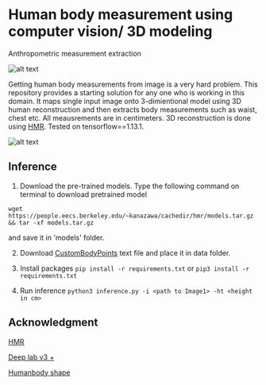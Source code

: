 # Human body measurement using computer vision/ 3D modeling
Anthropometric measurement extraction

![alt text](https://github.com/farazBhatti/Human-Body-Measurements-using-Computer-Vision/blob/master/sample_data/input/img1.png)


Getting human body measurements from image is a very hard problem. This repository provides a starting solution for any one who is working in this domain.
It maps single input image onto 3-dimientional model using 3D human reconstruction and then extracts body measurements such as waist, chest etc. All meausrements are in centimeters. 3D reconstruction is done using [HMR](https://github.com/akanazawa/hmr). Tested on tensorflow==1.13.1.

![alt text](https://github.com/farazBhatti/Human-Body-Measurements-using-Computer-Vision/blob/master/sample_data/input/Screenshot%20from%202021-01-27%2014-34-16.png)



## Inference
1. Download the pre-trained models.
Type the following command on terminal to download pretrained model

`wget https://people.eecs.berkeley.edu/~kanazawa/cachedir/hmr/models.tar.gz && tar -xf models.tar.gz`

and save it in 'models' folder.

2. Download [CustomBodyPoints](https://github.com/farazBhatti/Human-Body-Measurements-using-Computer-Vision/files/5886235/customBodyPoints.txt) text file and place it in data folder.


3. Install packages
   `pip install -r requirements.txt`
   or
   `pip3 install -r requirements.txt`

4. Run inference
`python3 inference.py -i <path to Image1> -ht <height in cm>`
 
## Acknowledgment
[HMR](https://github.com/akanazawa/hmr)

[Deep lab v3 +](https://github.com/rishizek/tensorflow-deeplab-v3)

[Humanbody shape](https://github.com/1900zyh/3D-Human-Body-Shape)
